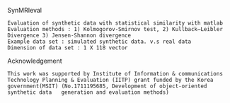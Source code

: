 SynMRIeval

	Evaluation of synthetic data with statistical similarity with matlab
	Evaluation methods : 1) Kolmogorov-Smirnov test, 2) Kullback–Leibler Divergence 3) Jensen-Shannon divergence
	Example data set : simulated synthetic data. v.s real data
	Dimension of data set : 1 X 118 vector

Acknowledgement

	This work was supported by Institute of Information & communications Technology Planning & Evaluation (IITP) grant funded by the Korea government(MSIT) (No.1711195685, Development of object-oriented synthetic data 	generation and evaluation methods)
